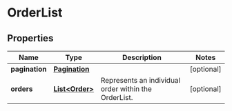 # OrderList

## Properties
Name | Type | Description | Notes
------------ | ------------- | ------------- | -------------
**pagination** | [**Pagination**](Pagination.md) |  |  [optional]
**orders** | [**List&lt;Order&gt;**](Order.md) | Represents an individual order within the OrderList. |  [optional]
